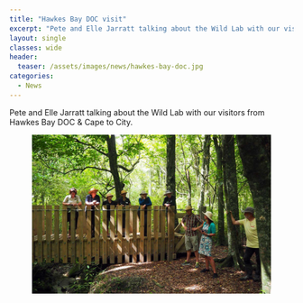 ```yaml
---
title: "Hawkes Bay DOC visit"
excerpt: "Pete and Elle Jarratt talking about the Wild Lab with our visitors from Hawkes Bay DOC & Cape to City."
layout: single
classes: wide
header:
  teaser: /assets/images/news/hawkes-bay-doc.jpg
categories:
  - News
---
```


Pete and Elle Jarratt talking about the Wild Lab with our visitors from Hawkes Bay DOC & Cape to City.

<figure>
    <a href="/assets/images/news/hawkes-bay-doc.jpg"><img src="/assets/images/news/hawkes-bay-doc.jpg"></a>
</figure>
